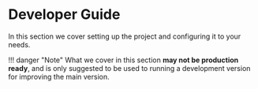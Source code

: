 # Developer Guide

In this section we cover setting up the project and configuring it to your needs.

!!! danger "Note"
    What we cover in this section **may not be production ready**, and is only suggested to be used to running a development
    version for improving the main version.
